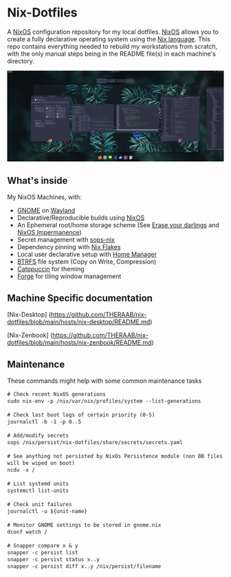 # Nix-Dotfiles

A [NixOS](https://nixos.org/) configuration repository for my local dotfiles.
[NixOS](https://nixos.org/) allows you to create a fully declarative operating system using the [Nix language](https://nixos.wiki/wiki/Overview_of_the_Nix_Language).
This repo contains everything needed to rebuild my workstations from scratch, with the only manual steps being in the README file(s) in each machine's directory.

![screenshot-png](https://github.com/THERAAB/nix-dotfiles/blob/main/share/assets/screenshot.png?raw=true "PNG of Screenshot")

## What's inside

My NixOS Machines, with:

- [GNOME](https://www.gnome.org/) on [Wayland](https://wiki.archlinux.org/title/Wayland)
- Declarative/Reproducible builds using [NixOS](https://nixos.org/)
- An Ephemeral root/home storage scheme (See [Erase your darlings](https://grahamc.com/blog/erase-your-darlings) and [NixOS Impermanence](https://github.com/nix-community/impermanence))
- Secret management with [sops-nix](https://github.com/Mic92/sops-nix/blob/master/README.md)
- Dependency pinning with [Nix Flakes](https://nixos.wiki/wiki/Flakes)
- Local user declarative setup with [Home Manager](https://github.com/nix-community/home-manager)
- [BTRFS](https://btrfs.wiki.kernel.org/index.php/Main_Page) file system (Copy on Write, Compression)
- [Catppuccin](https://github.com/catppuccin/catppuccin) for theming
- [Forge](https://github.com/forge-ext/forge) for tiling window management

## Machine Specific documentation

[Nix-Desktop] (https://github.com/THERAAB/nix-dotfiles/blob/main/hosts/nix-desktop/README.md)

[Nix-Zenbook] (https://github.com/THERAAB/nix-dotfiles/blob/main/hosts/nix-zenbook/README.md)

## Maintenance

These commands might help with some common maintenance tasks

```console
# Check recent NixOS generations
sudo nix-env -p /nix/var/nix/profiles/system --list-generations

# Check last boot logs of certain priority (0-5)
journalctl -b -1 -p 0..5

# Add/modify secrets
sops /nix/persist/nix-dotfiles/share/secrets/secrets.yaml

# See anything not persisted by NixOs Persistence module (non 0B files will be wiped on boot)
ncdu -x /

# List systemd units
systemctl list-units

# Check unit failures
journalctl -u ${unit-name}

# Monitor GNOME settings to be stored in gnome.nix
dconf watch /

# Snapper compare x & y
snapper -c persist list
snapper -c persist status x..y
snapper -c persist diff x..y /nix/persist/filename
```
